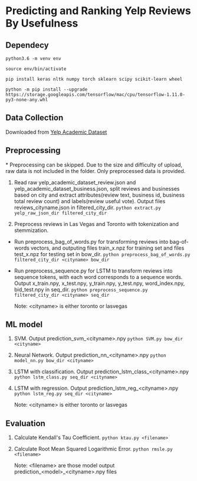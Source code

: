 # Predicting and Ranking Yelp Reviews By Usefulness

## Dependecy
`python3.6 -m venv env`

`source env/bin/activate`

`pip install keras nltk numpy torch sklearn scipy scikit-learn wheel` 

`python -m pip install --upgrade https://storage.googleapis.com/tensorflow/mac/cpu/tensorflow-1.11.0-py3-none-any.whl`

## Data Collection
Downloaded from [Yelp Academic Dataset](https://www.yelp.com/dataset) 

## Preprocessing
\* Preprocessing can be skipped. Due to the size and difficulty of upload, raw data is not included in the folder. Only preprocessed data is provided.
1. 	Read raw yelp_academic_dataset_review.json and yelp_academic_dataset_business.json, split reviews and businesses based on city and extract attributes(review text, business id, business total review count) and labels(review useful vote). Output files reviews_cityname.json in filtered_city_dir. 
	`python extract.py yelp_raw_json_dir filtered_city_dir`

2. 	Preprocess reviews in Las Vegas and Toronto with tokenization and stemmization. 
 - Run preprocess_bag_of_words.py for transforming reviews into bag-of-words vectors, and outputing files train_x.npz for training set and files test_x.npz for testing set in bow_dir. 
 	`python preprocess_bag_of_words.py filtered_city_dir <cityname> bow_dir`

 - Run preprocess_sequence.py for LSTM to transform reviews into sequence tokens, with each word corresponds to a sequence words. Output x_train.npy, x_test.npy, y_train.npy, y_test.npy, word_index.npy, bid_test.npy in seq_dir. 
	`python preprocess_sequence.py filtered_city_dir <cityname> seq_dir`
	
	Note: \<cityname\> is either toronto or lasvegas

## ML model
1.	SVM. Output prediction_svm_\<cityname\>.npy
 	`python SVM.py bow_dir <cityname>`

2.	Neural Network. Output prediction_nn_\<cityname\>.npy
 	`python model_nn.py bow_dir <cityname>`

3.	LSTM with classification. Output prediction_lstm_class_\<cityname\>.npy
 	`python lstm_class.py seq_dir <cityname>`

4.	LSTM with regression. Output prediction_lstm_reg_\<cityname\>.npy
 	`python lstm_reg.py seq_dir <cityname>`
	
	Note: \<cityname\> is either toronto or lasvegas
	
## Evaluation
1. 	Calculate Kendall's Tau Coefficient. 
	`python ktau.py <filename>`

2.	Calculate Root Mean Squared Logarithmic Error. 
	`python rmsle.py <filename>`
	
	Note: \<filename\> are those model output prediction_\<model\>_\<cityname\>.npy files
